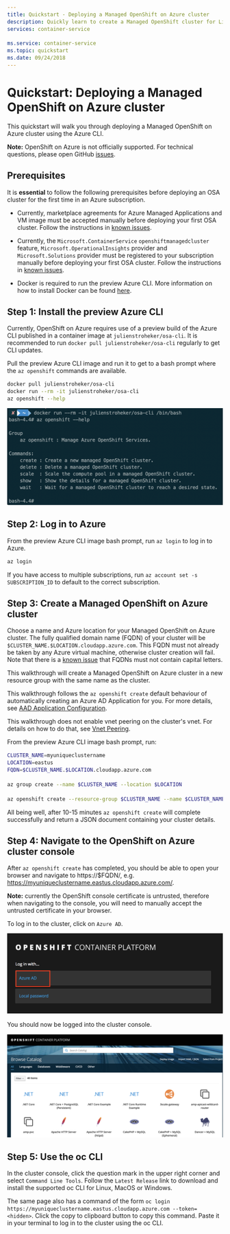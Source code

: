```yaml
---
title: Quickstart - Deploying a Managed OpenShift on Azure cluster
description: Quickly learn to create a Managed OpenShift cluster for Linux containers with the Azure CLI.
services: container-service

ms.service: container-service
ms.topic: quickstart
ms.date: 09/24/2018
---
```


# Quickstart: Deploying a Managed OpenShift on Azure cluster

This quickstart will walk you through deploying a Managed OpenShift on Azure
cluster using the Azure CLI.

**Note:** OpenShift on Azure is not officially supported.  For technical
questions, please open GitHub
[issues](https://github.com/Azure/OpenShift/issues).

## Prerequisites

It is **essential** to follow the following prerequisites before deploying an OSA
cluster for the first time in an Azure subscription.

- Currently, marketplace agreements for Azure Managed Applications and VM image
  must be accepted manually before deploying your first OSA cluster.  Follow the
  instructions in [known
  issues](known-issues.md#marketplace-agreements-must-be-accepted-manually).

- Currently, the `Microsoft.ContainerService` `openshiftmanagedcluster` feature,
  `Microsoft.OperationalInsights` provider and `Microsoft.Solutions` provider
  must be registered to your subscription manually before deploying your first
  OSA cluster.  Follow the instructions in [known
  issues](known-issues.md#providers-and-features-must-be-registered-manually).

- Docker is required to run the preview Azure CLI.  More information on how to
  install Docker can be found [here](https://docs.docker.com/install/).

## Step 1: Install the preview Azure CLI

Currently, OpenShift on Azure requires use of a preview build of the Azure CLI
published in a container image at `julienstroheker/osa-cli`.  It is recommended
to run `docker pull julienstroheker/osa-cli` regularly to get CLI updates.

Pull the preview Azure CLI image and run it to get to a bash prompt where the
`az openshift` commands are available.

```bash
docker pull julienstroheker/osa-cli
docker run --rm -it julienstroheker/osa-cli
az openshift --help
```

![](./media/OSA_AZ_CLI.png)

## Step 2: Log in to Azure

From the preview Azure CLI image bash prompt, run `az login` to log in to Azure.

```bash
az login
```

If you have access to multiple subscriptions, run `az account set -s
SUBSCRIPTION_ID` to default to the correct subscription.

## Step 3: Create a Managed OpenShift on Azure cluster

Choose a name and Azure location for your Managed OpenShift on Azure cluster.
The fully qualified domain name (FQDN) of your cluster will be
`$CLUSTER_NAME.$LOCATION.cloudapp.azure.com`.  This FQDN must not already be
taken by any Azure virtual machine, otherwise cluster creation will fail.  Note
that there is a [known
issue](known-issues.md#cannot-create-cluster-with-fqdns-containing-capital-letters)
that FQDNs must not contain capital letters.

This walkthrough will create a Managed OpenShift on Azure cluster in a new
resource group with the same name as the cluster.

This walkthrough follows the `az openshift create` default behaviour of
automatically creating an Azure AD Application for you.  For more details, see
[AAD Application Configuration](aad-application-configuration.md).

This walkthrough does not enable vnet peering on the cluster's vnet.  For
details on how to do that, see [Vnet Peering](vnet-peering.md).

From the preview Azure CLI image bash prompt, run:

```bash
CLUSTER_NAME=myuniqueclustername
LOCATION=eastus
FQDN=$CLUSTER_NAME.$LOCATION.cloudapp.azure.com

az group create --name $CLUSTER_NAME --location $LOCATION

az openshift create --resource-group $CLUSTER_NAME --name $CLUSTER_NAME -l $LOCATION --fqdn $FQDN
```

All being well, after 10-15 minutes `az openshift create` will complete
successfully and return a JSON document containing your cluster details.

## Step 4: Navigate to the OpenShift on Azure cluster console

After `az openshift create` has completed, you should be able to open your
browser and navigate to https://$FQDN/, e.g.
https://myuniqueclustername.eastus.cloudapp.azure.com/.

**Note:** currently the OpenShift console certificate is untrusted, therefore
when navigating to the console, you will need to manually accept the untrusted
certificate in your browser.

To log in to the cluster, click on `Azure AD`.

![](./media/OSA_Auth.png)

You should now be logged into the cluster console.

![](./media/OSA_Console.png)

## Step 5: Use the oc CLI

In the cluster console, click the question mark in the upper right corner and
select `Command Line Tools`.  Follow the `Latest Release` link to download and
install the supported oc CLI for Linux, MacOS or Windows.

The same page also has a command of the form `oc login
https://myuniqueclustername.eastus.cloudapp.azure.com --token=<hidden>`.  Click
the copy to clipboard button to copy this command.  Paste it in your terminal to
log in to the cluster using the oc CLI.
